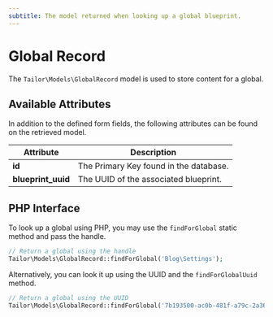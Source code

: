```yaml
---
subtitle: The model returned when looking up a global blueprint.
---
```

# Global Record

The `Tailor\Models\GlobalRecord` model is used to store content for a global.

## Available Attributes

In addition to the defined form fields, the following attributes can be found on the retrieved model.

Attribute | Description
-------- | -------------
**id** | The Primary Key found in the database.
**blueprint_uuid** | The UUID of the associated blueprint.

## PHP Interface

To look up a global using PHP, you may use the `findForGlobal` static method and pass the handle.

```php
// Return a global using the handle
Tailor\Models\GlobalRecord::findForGlobal('Blog\Settings');
```

Alternatively, you can look it up using the UUID and the `findForGlobalUuid` method.

```php
// Return a global using the UUID
Tailor\Models\GlobalRecord::findForGlobal('7b193500-ac0b-481f-a79c-2a362646364d');
```
